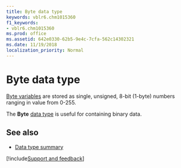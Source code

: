 ```yaml
---
title: Byte data type
keywords: vblr6.chm1015360
f1_keywords:
- vblr6.chm1015360
ms.prod: office
ms.assetid: 642e0330-62b5-9e4c-7cfa-562c14302321
ms.date: 11/19/2018
localization_priority: Normal
---
```



# Byte data type

[Byte variables](../../Glossary/vbe-glossary.md#byte-data-type) are stored as single, unsigned, 8-bit (1-byte) numbers ranging in value from 0-255.

The **Byte** [data type](../../Glossary/vbe-glossary.md#data-type) is useful for containing binary data.

## See also

- [Data type summary](data-type-summary.md)

[!include[Support and feedback](~/includes/feedback-boilerplate.md)]